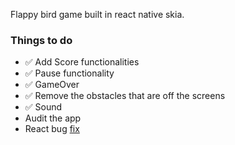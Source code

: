Flappy bird game built in react native skia.

### Things to do

- ✅ Add Score functionalities
- ✅ Pause functionality
- ✅ GameOver
- ✅ Remove the obstacles that are off the screens
- ✅ Sound
- Audit the app
- React bug [fix](https://github.com/facebook/react/issues/18178#issuecomment-595846312)
